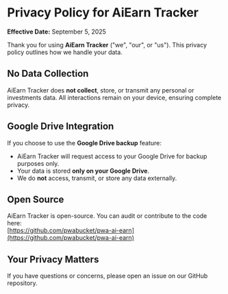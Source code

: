 # Privacy Policy for AiEarn Tracker

**Effective Date:** September 5, 2025

Thank you for using **AiEarn Tracker** ("we", "our", or "us"). This privacy policy outlines how we handle your data.

## No Data Collection

AiEarn Tracker does **not collect**, store, or transmit any personal or investments data. All interactions remain on your device, ensuring complete privacy.

## Google Drive Integration

If you choose to use the **Google Drive backup** feature:

- AiEarn Tracker will request access to your Google Drive for backup purposes only.
- Your data is stored **only on your Google Drive**.
- We do **not** access, transmit, or store any data externally.

## Open Source

AiEarn Tracker is open-source. You can audit or contribute to the code here:  
 [https://github.com/pwabucket/pwa-ai-earn](https://github.com/pwabucket/pwa-ai-earn)

## Your Privacy Matters

If you have questions or concerns, please open an issue on our GitHub repository.
